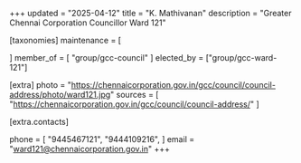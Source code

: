 +++
updated = "2025-04-12"
title = "K. Mathivanan"
description = "Greater Chennai Corporation Councillor Ward 121"

[taxonomies]
maintenance = [

]
member_of = [
    "group/gcc-council"
]
elected_by = ["group/gcc-ward-121"]

[extra]
photo = "https://chennaicorporation.gov.in/gcc/council/council-address/photo/ward121.jpg"
sources = [
    "https://chennaicorporation.gov.in/gcc/council/council-address/"
]

[extra.contacts]

phone = [
    "9445467121",
    "9444109216",
    ]
email = "ward121@chennaicorporation.gov.in"
+++